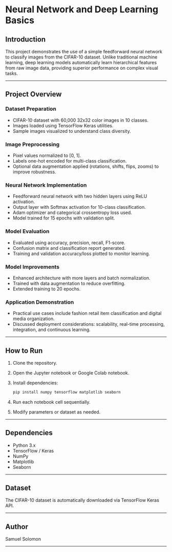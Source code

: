 # Neural Network and Deep Learning Basics

## Introduction

This project demonstrates the use of a simple feedforward neural network to classify images from the CIFAR-10 dataset. Unlike traditional machine learning, deep learning models automatically learn hierarchical features from raw image data, providing superior performance on complex visual tasks.

---

## Project Overview

### Dataset Preparation

- CIFAR-10 dataset with 60,000 32x32 color images in 10 classes.
- Images loaded using TensorFlow Keras utilities.
- Sample images visualized to understand class diversity.

### Image Preprocessing

- Pixel values normalized to [0, 1].
- Labels one-hot encoded for multi-class classification.
- Optional data augmentation applied (rotations, shifts, flips, zooms) to improve robustness.

### Neural Network Implementation

- Feedforward neural network with two hidden layers using ReLU activation.
- Output layer with Softmax activation for 10-class classification.
- Adam optimizer and categorical crossentropy loss used.
- Model trained for 15 epochs with validation split.

### Model Evaluation

- Evaluated using accuracy, precision, recall, F1-score.
- Confusion matrix and classification report generated.
- Training and validation accuracy/loss plotted to monitor learning.

### Model Improvements

- Enhanced architecture with more layers and batch normalization.
- Trained with data augmentation to reduce overfitting.
- Extended training to 20 epochs.

### Application Demonstration

- Practical use cases include fashion retail item classification and digital media organization.
- Discussed deployment considerations: scalability, real-time processing, integration, and continuous learning.

---

## How to Run

1. Clone the repository.
2. Open the Jupyter notebook or Google Colab notebook.
3. Install dependencies:
   ```bash
   pip install numpy tensorflow matplotlib seaborn
   ````

4. Run each notebook cell sequentially.
5. Modify parameters or dataset as needed.

---

## Dependencies

* Python 3.x
* TensorFlow / Keras
* NumPy
* Matplotlib
* Seaborn

---

## Dataset

The CIFAR-10 dataset is automatically downloaded via TensorFlow Keras API.

---

## Author

Samuel Solomon

---
